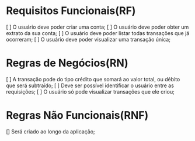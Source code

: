 # Requisitos Funcionais(RF)

[ ] O usuário deve poder criar uma conta;
[ ] O usuário deve poder obter um extrato da sua conta;
[ ] O usuário deve poder listar todas transações que já ocorreram;
[ ] O usuário deve poder visualizar uma transação única;

# Regras de Negócios(RN)

[ ] A transação pode do tipo crédito que somará ao valor total, ou débito que será subtraído;
[ ] Deve ser possível identificar o usuário entre as requisições;
[ ] O usuário só pode visualizar transações que ele criou;

# Regras Não Funcionais(RNF)

[] Será criado ao longo da aplicação;

